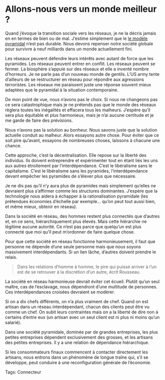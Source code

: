 # Allons-nous vers un monde meilleur ?

Quand j’évoque la transition sociale vers les réseaux, je ne la décris jamais en en termes de bien ou de mal. J’estime simplement que le [le modèle pyramidal](/2008/11/28/la-nature-de-la-transition/) n’est pas durable. Nous devons repenser notre société globale pour survivre à neuf milliards dans un monde actuellement fini.

Les réseaux peuvent défendre leurs intérêts avec autant de force que les pyramides. Les réseaux peuvent entrer en conflit. Les réseaux peuvent se fermer. La biosphère s’appuie sur des réseaux et elle a inventé nombre d’horreurs. Je ne parle pas d’un nouveau monde de gentils. L’US army tente d’ailleurs de se restructurer en réseau pour répondre aux agressions terroristes. Les réseaux me paraissent juste une réponse souvent mieux adaptées que le pyramidal à la situation contemporaine.

De mon point de vue, nous n’avons pas le choix. Si nous ne changeons pas ce sera catastrophique mais je ne prétends pas que le monde des réseaux règlera toutes les inégalités et effacera tous les malheurs. J’espère qu’il sera plus équitable et plus harmonieux, mais je n’ai aucune certitude et je me garde de faire des prévisions.

Nous n’avons pas la solution au bonheur. Nous savons juste que la solution actuelle conduit au malheur. Alors essayons autre chose. Pour éviter que ce soit pire qu’avant, essayons de nombreuses choses, laissons à chacune une chance.

Cette approche, c’est la décentralisation. Elle repose sur la liberté des individus. Ils doivent entreprendre et expérimenter tout en étant liés les uns aux autres étroitement par l’interdépendance. C’est le libéralisme sans le capitalisme. C’est le libéralisme sans les pyramides, l’interdépendance devant empêcher les pyramides de s’élever plus que nécessaire.

Je ne dis pas qu’il n’y aura plus de pyramides mais simplement qu’elles ne devraient plus s’affirmer comme les structures dominantes. J’espère que la technologie nous aidera à échapper à la rationalisation pyramidale (les prétendues économies d’échelle par exemple… qu’on peut tout aussi bien, et même mieux, obtenir en réseau).

Dans la société en réseau, des hommes restent plus connectés que d’autres et, en ce sens, hiérarchiquement plus élevés. Mais cette hiérarchie ne légitime aucune autorité. Ce n’est pas parce que quelqu’un est plus connecté que moi qu’il peut m’ordonner de faire quelque chose.

Pour que cette société en réseau fonctionne harmonieusement, il faut que personne ne dépende d’une seule personne mais que nous soyons massivement interdépendants. Si un lien lâche, d’autres doivent prendre le relais.

> Dans les relations d’homme à homme, le pire qui puisse arriver à l’un est de se retrouver à la discrétion d’un autre, écrit Rousseau.

La société en réseau harmonieuse devrait éviter cet écueil. Plutôt qu’un seul maître, cas de l’esclavage, nous dépendront d’une multitude de personnes. Ces interdépendances croisées devraient se modérer.

Si on a dix chefs différents, on n’a plus vraiment de chef. Quand on est artisan dans un réseau interdépendant, chacun des clients peut être vu comme un chef. On subit leurs contraintes mais on a la liberté de dire non à certains d’entre eux (un artisan avec un seul client est ni plus ni moins qu’un salarié).

Dans une société pyramidale, dominée par de grandes entreprises, les plus petites entreprises dépendent exclusivement des grosses, et les artisans des petites entreprises. Il y a une relation de dépendance hiérarchique.

Si les consommateurs finaux commencent à contacter directement les artisans, nous entrons dans un phénomène de longue traîne qui, s’il se développe, peut conduire à une reconfiguration générale de l’économie.

Tags: Connecteur
